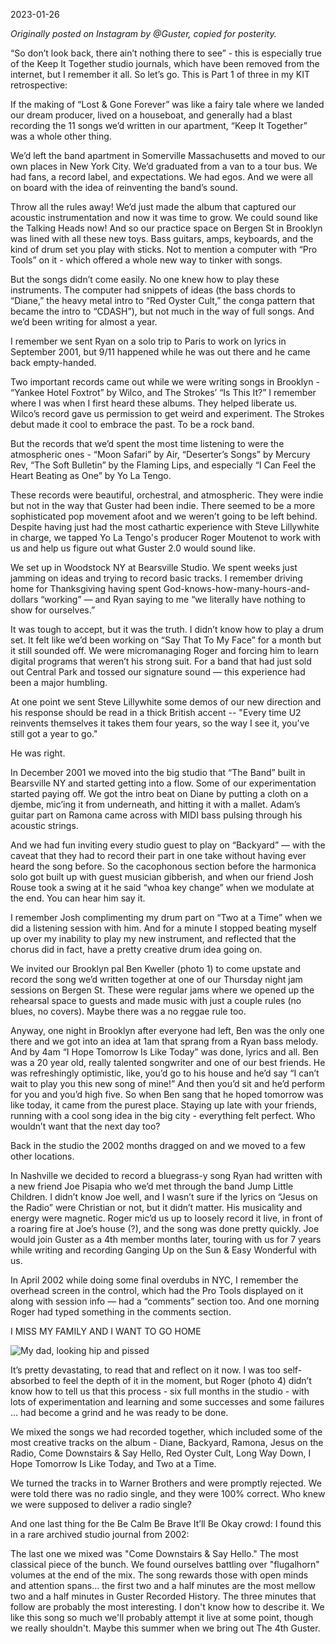 2023-01-26

_Originally posted on Instagram by @Guster, copied for posterity._

“So don’t look back, there ain’t nothing there to see” - this is especially true of the Keep It Together studio journals, which have been removed from the internet, but I remember it all. So let’s go. This is Part 1 of three in my KIT retrospective:  
  
If the making of “Lost & Gone Forever” was like a fairy tale where we landed our dream producer, lived on a houseboat, and generally had a blast recording the 11 songs we’d written in our apartment, “Keep It Together” was a whole other thing.  
  
We’d left the band apartment in Somerville Massachusetts and moved to our own places in New York City. We’d graduated from a van to a tour bus. We had fans, a record label, and expectations. We had egos. And we were all on board with the idea of reinventing the band’s sound.  
  
Throw all the rules away! We’d just made the album that captured our acoustic instrumentation and now it was time to grow. We could sound like the Talking Heads now! And so our practice space on Bergen St in Brooklyn was lined with all these new toys. Bass guitars, amps, keyboards, and the kind of drum set you play with sticks. Not to mention a computer with “Pro Tools” on it - which offered a whole new way to tinker with songs.  
  
But the songs didn’t come easily. No one knew how to play these instruments. The computer had snippets of ideas (the bass chords to “Diane,” the heavy metal intro to “Red Oyster Cult,” the conga pattern that became the intro to “CDASH”), but not much in the way of full songs. And we’d been writing for almost a year.  
  
I remember we sent Ryan on a solo trip to Paris to work on lyrics in September 2001, but 9/11 happened while he was out there and he came back empty-handed.  
  
Two important records came out while we were writing songs in Brooklyn - “Yankee Hotel Foxtrot” by Wilco, and The Strokes’ “Is This It?” I remember where I was when I first heard these albums. They helped liberate us. Wilco’s record gave us permission to get weird and experiment. The Strokes debut made it cool to embrace the past. To be a rock band.

But the records that we’d spent the most time listening to were the atmospheric ones - “Moon Safari” by Air, “Deserter’s Songs” by Mercury Rev, “The Soft Bulletin” by the Flaming Lips, and especially “I Can Feel the Heart Beating as One” by Yo La Tengo.  
  
These records were beautiful, orchestral, and atmospheric. They were indie but not in the way that Guster had been indie. There seemed to be a more sophisticated pop movement afoot and we weren’t going to be left behind. Despite having just had the most cathartic experience with Steve Lillywhite in charge, we tapped Yo La Tengo's producer Roger Moutenot to work with us and help us figure out what Guster 2.0 would sound like.  
  
We set up in Woodstock NY at Bearsville Studio. We spent weeks just jamming on ideas and trying to record basic tracks. I remember driving home for Thanksgiving having spent God-knows-how-many-hours-and-dollars “working” — and Ryan saying to me “we literally have nothing to show for ourselves.”  
  
It was tough to accept, but it was the truth. I didn’t know how to play a drum set. It felt like we’d been working on “Say That To My Face” for a month but it still sounded off. We were micromanaging Roger and forcing him to learn digital programs that weren’t his strong suit. For a band that had just sold out Central Park and tossed our signature sound — this experience had been a major humbling.  
  
At one point we sent Steve Lillywhite some demos of our new direction and his response should be read in a thick British accent -- "Every time U2 reinvents themselves it takes them four years, so the way I see it, you've still got a year to go."  
  
He was right.

In December 2001 we moved into the big studio that “The Band” built in Bearsville NY and started getting into a flow. Some of our experimentation started paying off. We got the intro beat on Diane by putting a cloth on a djembe, mic’ing it from underneath, and hitting it with a mallet. Adam’s guitar part on Ramona came across with MIDI bass pulsing through his acoustic strings.  
  
And we had fun inviting every studio guest to play on “Backyard” — with the caveat that they had to record their part in one take without having ever heard the song before. So the cacophonous section before the harmonica solo got built up with guest musician gibberish, and when our friend Josh Rouse took a swing at it he said “whoa key change” when we modulate at the end. You can hear him say it.  
  
I remember Josh complimenting my drum part on “Two at a Time” when we did a listening session with him. And for a minute I stopped beating myself up over my inability to play my new instrument, and reflected that the chorus did in fact, have a pretty creative drum idea going on.  
  
We invited our Brooklyn pal Ben Kweller (photo 1) to come upstate and record the song we’d written together at one of our Thursday night jam sessions on Bergen St. These were regular jams where we opened up the rehearsal space to guests and made music with just a couple rules (no blues, no covers). Maybe there was a no reggae rule too.  
  
Anyway, one night in Brooklyn after everyone had left, Ben was the only one there and we got into an idea at 1am that sprang from a Ryan bass melody. And by 4am “I Hope Tomorrow Is Like Today” was done, lyrics and all. Ben was a 20 year old, really talented songwriter and one of our best friends. He was refreshingly optimistic, like, you’d go to his house and he’d say “I can’t wait to play you this new song of mine!” And then you’d sit and he’d perform for you and you’d high five. So when Ben sang that he hoped tomorrow was like today, it came from the purest place. Staying up late with your friends, running with a cool song idea in the big city - everything felt perfect. Who wouldn’t want that the next day too?

Back in the studio the 2002 months dragged on and we moved to a few other locations.  
  
In Nashville we decided to record a bluegrass-y song Ryan had written with a new friend Joe Pisapia who we’d met through the band Jump Little Children. I didn’t know Joe well, and I wasn’t sure if the lyrics on “Jesus on the Radio” were Christian or not, but it didn’t matter. His musicality and energy were magnetic. Roger mic’d us up to loosely record it live, in front of a roaring fire at Joe’s house (?), and the song was done pretty quickly. Joe would join Guster as a 4th member months later, touring with us for 7 years while writing and recording Ganging Up on the Sun & Easy Wonderful with us.  
  
In April 2002 while doing some final overdubs in NYC, I remember the overhead screen in the control, which had the Pro Tools displayed on it along with session info — had a “comments” section too. And one morning Roger had typed something in the comments section.  
  
I MISS MY FAMILY AND I WANT TO GO HOME  

![My dad, looking hip and pissed](Pasted%20image%2020230126131302.png)
  
It’s pretty devastating, to read that and reflect on it now. I was too self-absorbed to feel the depth of it in the moment, but Roger (photo 4) didn’t know how to tell us that this process - six full months in the studio - with lots of experimentation and learning and some successes and some failures … had become a grind and he was ready to be done.  
  
We mixed the songs we had recorded together, which included some of the most creative tracks on the album - Diane, Backyard, Ramona, Jesus on the Radio, Come Downstairs & Say Hello, Red Oyster Cult, Long Way Down, I Hope Tomorrow Is Like Today, and Two at a Time.  
  
We turned the tracks in to Warner Brothers and were promptly rejected. We were told there was no radio single, and they were 100% correct. Who knew we were supposed to deliver a radio single?

And one last thing for the Be Calm Be Brave It’ll Be Okay crowd: I found this in a rare archived studio journal from 2002:  
  
The last one we mixed was "Come Downstairs & Say Hello." The most classical piece of the bunch. We found ourselves battling over "flugalhorn" volumes at the end of the mix. The song rewards those with open minds and attention spans... the first two and a half minutes are the most mellow two and a half minutes in Guster Recorded History. The three minutes that follow are probably the most interesting. I don't know how to describe it. We like this song so much we'll probably attempt it live at some point, though we really shouldn't. Maybe this summer when we bring out The 4th Guster.
